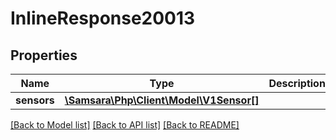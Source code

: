 # InlineResponse20013

## Properties
Name | Type | Description | Notes
------------ | ------------- | ------------- | -------------
**sensors** | [**\Samsara\Php\Client\Model\V1Sensor[]**](V1Sensor.md) |  | [optional] 

[[Back to Model list]](../README.md#documentation-for-models) [[Back to API list]](../README.md#documentation-for-api-endpoints) [[Back to README]](../README.md)


